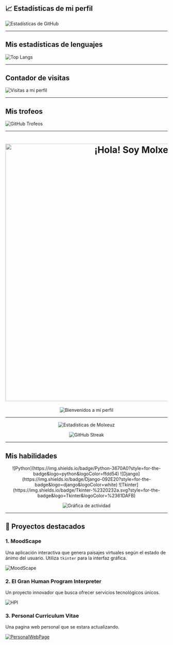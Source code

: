 ## 📈 Estadísticas de mi perfil

![Estadísticas de GitHub](https://github-readme-stats.vercel.app/api?username=molxeuz&show_icons=true&hide_title=true&count_private=true&theme=radical)

---

## Mis estadísticas de lenguajes

![Top Langs](https://github-readme-stats.vercel.app/api/top-langs/?username=molxeuz&layout=compact&theme=radical)

---

## Contador de visitas

![Visitas a mi perfil](https://visitor-badge.laobi.icu/badge?page_id=molxeuz.molxeuz)

---

## Mis trofeos

![GitHub Trofeos](https://github-profile-trophy.vercel.app/?username=molxeuz&theme=radical&no-frame=true&margin-w=15)

---

<h1 align="center">
  <img src="https://svgshare.com/i/Zh5.svg" alt="¡Hola! Soy Molxeuz" width="800"/>
</h1>

<p align="center">
  <img src="https://media.giphy.com/media/l0HlNQ03J5JxX6lva/giphy.gif" alt="Bienvenidos a mi perfil">
</p>

---

<p align="center">
  <img src="https://github-readme-stats.vercel.app/api?username=molxeuz&show_icons=true&theme=radical" alt="Estadísticas de Molxeuz"/>
</p>

<p align="center">
  <img src="https://github-readme-streak-stats.herokuapp.com/?user=molxeuz&theme=radical" alt="GitHub Streak"/>
</p>

---

## Mis habilidades

<p align="center">
  ![Python](https://img.shields.io/badge/Python-3670A0?style=for-the-badge&logo=python&logoColor=ffdd54)
  ![Django](https://img.shields.io/badge/Django-092E20?style=for-the-badge&logo=django&logoColor=white)
  ![Tkinter](https://img.shields.io/badge/Tkinter-%2320232a.svg?style=for-the-badge&logo=Tkinter&logoColor=%2361DAFB)
</p>

<p align="center">
  <img src="https://github-readme-activity-graph.cyclic.app/graph?username=molxeuz&theme=github" alt="Gráfica de actividad"/>
</p>

---

## 🚀 Proyectos destacados

### 1. **MoodScape**
Una aplicación interactiva que genera paisajes virtuales según el estado de ánimo del usuario. Utiliza `tkinter` para la interfaz gráfica.

![MoodScape](https://img.shields.io/badge/MoodScape-Python-brightgreen?style=flat&logo=github)

### 2. **El Gran Human Program Interpreter**
Un proyecto innovador que busca ofrecer servicios tecnológicos únicos.

![HPI](https://img.shields.io/badge/HPI-Innovación-blue?style=flat&logo=github)

### 3. **Personal Curriculum Vitae**
Una pagina web personal que se estara actualizando.

[![PersonalWebPage](https://img.shields.io/badge/GitHub-PersonalWebPage-purple?style=flat&logo=github)](https://github.com/molxeuz/PersonalCurriculumVitae)
